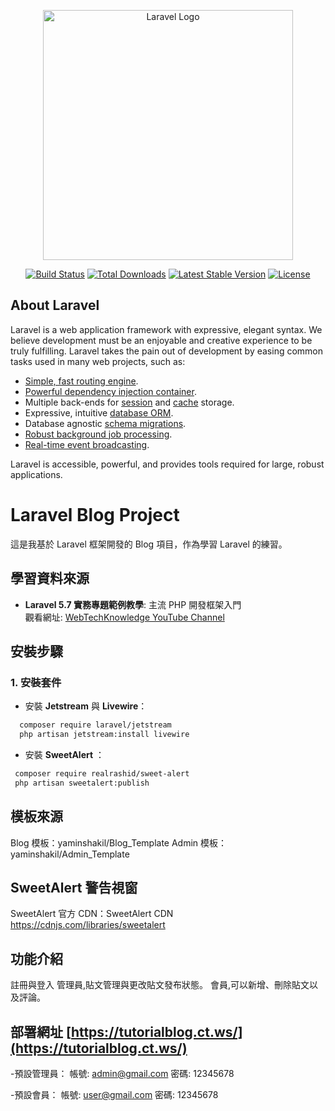 
<p align="center"><a href="https://laravel.com" target="_blank"><img src="https://raw.githubusercontent.com/laravel/art/master/logo-lockup/5%20SVG/2%20CMYK/1%20Full%20Color/laravel-logolockup-cmyk-red.svg" width="400" alt="Laravel Logo"></a></p>

<p align="center">
<a href="https://github.com/laravel/framework/actions"><img src="https://github.com/laravel/framework/workflows/tests/badge.svg" alt="Build Status"></a>
<a href="https://packagist.org/packages/laravel/framework"><img src="https://img.shields.io/packagist/dt/laravel/framework" alt="Total Downloads"></a>
<a href="https://packagist.org/packages/laravel/framework"><img src="https://img.shields.io/packagist/v/laravel/framework" alt="Latest Stable Version"></a>
<a href="https://packagist.org/packages/laravel/framework"><img src="https://img.shields.io/packagist/l/laravel/framework" alt="License"></a>
</p>

## About Laravel

Laravel is a web application framework with expressive, elegant syntax. We believe development must be an enjoyable and creative experience to be truly fulfilling. Laravel takes the pain out of development by easing common tasks used in many web projects, such as:

- [Simple, fast routing engine](https://laravel.com/docs/routing).
- [Powerful dependency injection container](https://laravel.com/docs/container).
- Multiple back-ends for [session](https://laravel.com/docs/session) and [cache](https://laravel.com/docs/cache) storage.
- Expressive, intuitive [database ORM](https://laravel.com/docs/eloquent).
- Database agnostic [schema migrations](https://laravel.com/docs/migrations).
- [Robust background job processing](https://laravel.com/docs/queues).
- [Real-time event broadcasting](https://laravel.com/docs/broadcasting).

Laravel is accessible, powerful, and provides tools required for large, robust applications.





# Laravel Blog Project

這是我基於 Laravel 框架開發的 Blog 項目，作為學習 Laravel 的練習。

## 學習資料來源

- **Laravel 5.7 實務專題範例教學**: 主流 PHP 開發框架入門  
  觀看網址: [WebTechKnowledge YouTube Channel](https://www.youtube.com/@WebTechKnowledge)

## 安裝步驟

### 1. 安裝套件

- 安裝 **Jetstream** 與 **Livewire**：
```bash
  composer require laravel/jetstream
  php artisan jetstream:install livewire 
```  
- 安裝 **SweetAlert** ：
```bash
 composer require realrashid/sweet-alert
 php artisan sweetalert:publish
```
   
## 模板來源
Blog 模板：yaminshakil/Blog_Template
Admin 模板：yaminshakil/Admin_Template

## SweetAlert 警告視窗
SweetAlert 官方 CDN：SweetAlert CDN
https://cdnjs.com/libraries/sweetalert

## 功能介紹
註冊與登入
管理員,貼文管理與更改貼文發布狀態。
會員,可以新增、刪除貼文以及評論。

## 部署網址 [https://tutorialblog.ct.ws/](https://tutorialblog.ct.ws/)
-預設管理員：
帳號: admin@gmail.com
密碼: 12345678

-預設會員：
帳號: user@gmail.com
密碼: 12345678
